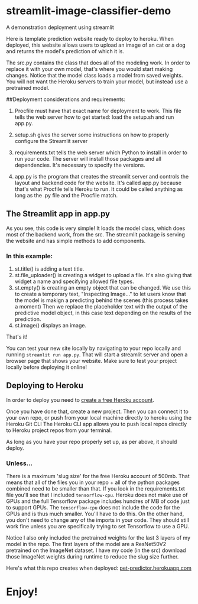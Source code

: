 # streamlit-image-classifier-demo
A demonstration deployment using streamlit

Here is template prediction website ready to deploy to heroku.  When deployed, this website allows users to upload an image of an cat or a dog and returns the model's prediction of which it is.

The src.py contains the class that does all of the modeling work.  In order to replace it with your own model, that's where you would start making changes.
Notice that the model class loads a model from saved weights.  You will not want the Heroku servers to train your model, but instead use a pretrained model.

##Deployment considerations and requirements:
1. Procfile must have that exact name for deployment to work.  This file tells the web server how to get started: load the setup.sh and run app.py.

2. setup.sh gives the server some instructions on how to properly configure the Streamlit server

3. requirements.txt tells the web server which Python to install in order to run your code.  The server will install those packages and all dependencies.  It's necessary to specify the versions.

4. app.py is the program that creates the streamlit server and controls the layout and backend code for the website.  It's called app.py because that's what Procfile tells Heroku to run.  It could be called anything as long as the .py file and the Procfile match.

## The Streamlit app in app.py

As you see, this code is very simple!  It loads the model class, which does most of the backend work, from the src.  The streamlit package is serving the website and has simple methods to add components.

### In this example:

1. st.title() is adding a text title.
2. st.file_uploader() is creating a widget to upload a file.  It's also giving that widget a name and specifying allowed file types.
3. st.empty() is creating an empty object that can be changed.  We use this to create a temporary text, "Inspecting Image..." to let users know that the model is makign a predicting behind the scenes (this process takes a moment)
Then we replace the placeholder text with the output of the predictive model object, in this case text depending on the results of the prediction.
4. st.image() displays an image.

That's it!  

You can test your new site locally by navigating to your repo locally and running `streamlit run app.py`.  That will start a streamlit server and open a browser page that shows your website.  Make sure to test your project locally before deploying it online!

## Deploying to Heroku

In order to deploy you need to [create a free Heroku account](https://signup.heroku.com/login).  

Once you have done that, create a new project.  Then you can connect it to your own repo, or push from your local machine directly to heroku using the Heroku Git CLI
The Heroku CLI app allows you to push local repos directly to Heroku project repos from your terminal.

As long as you have your repo properly set up, as per above, it should deploy.

### Unless...

There is a maximum 'slug size' for the free Heroku account of 500mb.  That means that all of the files you in your repo + all of the python packages combined need to be smaller than that.
If you look in the requirements.txt file you'll see that I included `tensorflow-cpu`.  Heroku does not make use of GPUs and the full Tensorflow package includes hundres of MB of code just to support GPUs. 
The `tensorflow-cpu` does not include the code for the GPUs and is thus much smaller.  You'll have to do this.  On the other hand, you don't need to change any of the imports in your code.  They should still work fine unless you are specifically trying to set Tensorflow to use a GPU.

Notice I also only included the pretrained weights for the last 3 layers of my model in the repo.  The first layers of the model are a ResNet50V2 pretrained on the ImageNet dataset.  I have my code (in the src) download those ImageNet weights during runtime to reduce the slug size further.


Here's what this repo creates when deployed: [pet-predictor.herokuapp.com](https://pet-predictor.herokuapp.com)

# Enjoy!

#
